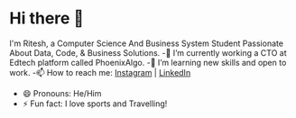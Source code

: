 # Hi there 👋
I'm Ritesh, a Computer Science And Business System Student Passionate About Data, Code, & Business Solutions.
-🔭 I’m currently working a CTO at Edtech platform called PhoenixAlgo.
-🌱 I’m learning new skills and open to work.
-📫 How to reach me: [Instagram](https://www.instagram.com/ritesh_rathod_official/) | [LinkedIn](www.linkedin.com/in/ritesh-rathod-34a5a3329)
- 😄 Pronouns: He/Him
- ⚡ Fun fact: I love sports and Travelling!
